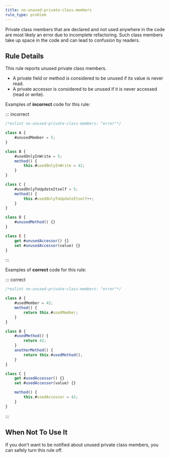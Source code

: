 ```yaml
---
title: no-unused-private-class-members
rule_type: problem
---
```


Private class members that are declared and not used anywhere in the code are most likely an error due to incomplete refactoring. Such class members take up space in the code and can lead to confusion by readers.

## Rule Details

This rule reports unused private class members.

-   A private field or method is considered to be unused if its value is never read.
-   A private accessor is considered to be unused if it is never accessed (read or write).

Examples of **incorrect** code for this rule:

::: incorrect

```js
/*eslint no-unused-private-class-members: "error"*/

class A {
    #unusedMember = 5;
}

class B {
    #usedOnlyInWrite = 5;
    method() {
        this.#usedOnlyInWrite = 42;
    }
}

class C {
    #usedOnlyToUpdateItself = 5;
    method() {
        this.#usedOnlyToUpdateItself++;
    }
}

class D {
    #unusedMethod() {}
}

class E {
    get #unusedAccessor() {}
    set #unusedAccessor(value) {}
}
```

:::

Examples of **correct** code for this rule:

::: correct

```js
/*eslint no-unused-private-class-members: "error"*/

class A {
    #usedMember = 42;
    method() {
        return this.#usedMember;
    }
}

class B {
    #usedMethod() {
        return 42;
    }
    anotherMethod() {
        return this.#usedMethod();
    }
}

class C {
    get #usedAccessor() {}
    set #usedAccessor(value) {}

    method() {
        this.#usedAccessor = 42;
    }
}
```

:::

## When Not To Use It

If you don't want to be notified about unused private class members, you can safely turn this rule off.
